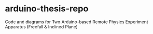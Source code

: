 # arduino-thesis-repo
Code and diagrams for Two Arduino-based Remote Physics Experiment Apparatus (Freefall &amp; Inclined Plane)
